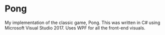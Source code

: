 # Pong
My implementation of the classic game, Pong. This was written in C# using Microsoft Visual Studio 2017. Uses WPF for all the front-end visuals.
